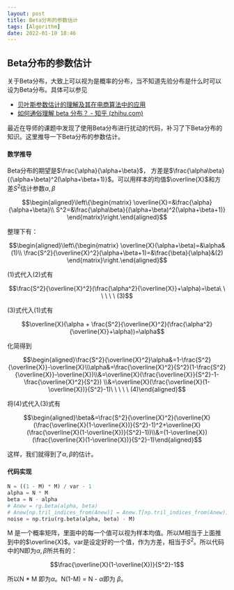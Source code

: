 ```yaml
---
layout: post
title: Beta分布的参数估计
tags: [Algorithm]
date: 2022-01-10 18:46
---
```


## Beta分布的参数估计

关于Beta分布，大致上可以视为是概率的分布，当不知道先验分布是什么时可以设为Beta分布。具体可以参见

- [贝叶斯参数估计的理解及其在电商算法中的应用](https://blog.csdn.net/jinping_shi/article/details/53444100)
- [如何通俗理解 beta 分布？ - 知乎 (zhihu.com)](https://www.zhihu.com/question/30269898/answer/445460286)

最近在导师的课题中发现了使用Beta分布进行扰动的代码，补习了下Beta分布的知识。这里推导一下Beta分布的参数估计。

#### 数学推导

Beta分布的期望是$\frac{\alpha}{\alpha+\beta}$， 方差是$\frac{\alpha\beta}{(\alpha+\beta)^2(\alpha+\beta+1)}$。可以用样本的均值$\overline{X}$和方差$S^2$估计参数$\alpha, \beta$

$$\begin{aligned}\left\{\begin{matrix}
 \overline{X}=&\frac{\alpha}{\alpha+\beta}\\ 
 S^2=&\frac{\alpha\beta}{(\alpha+\beta)^2(\alpha+\beta+1)}
\end{matrix}\right.\end{aligned}$$

整理下有：

$$\begin{aligned}\left\{\begin{matrix}
 \overline{X}(\alpha+\beta)=&\alpha&(1)\\ 
 \frac{S^2}{\overline{X}^2}(\alpha+\beta+1)=&\frac{\beta}{\alpha}&(2)
\end{matrix}\right.\end{aligned}$$

(1)式代入(2)式有

$$\frac{S^2}{\overline{X}^2}(\frac{\alpha^2}{\overline{X}}+\alpha)=\beta\ \ \ \ \ \ (3)$$

(3)式代入(1)式有

$$\overline{X}(\alpha + \frac{S^2}{\overline{X}^2}(\frac{\alpha^2}{\overline{X}}+\alpha))=\alpha$$

化简得到

$$\begin{aligned}\frac{S^2}{\overline{X}^2}\alpha&=1-\frac{S^2}{\overline{X}}-\overline{X}\\\alpha&=\frac{\overline{X}^2}{S^2}(1-\frac{S^2}{\overline{X}}-\overline{X})\\&=\overline{X}(\frac{\overline{X}}{S^2}-1-\frac{\overline{X}^2}{S^2}) \\&=\overline{X}(\frac{\overline{X}(1-\overline{X})}{S^2}-1)\ \ \ \ \ (4)\end{aligned}$$

将(4)式代入(3)式有

$$\begin{aligned}\beta&=\frac{S^2}{\overline{X}^2}(\overline{X}(\frac{\overline{X}(1-\overline{X})}{S^2}-1)^2+\overline{X}(\frac{\overline{X}(1-\overline{X})}{S^2}-1))\\&=(1-\overline{X})(\frac{\overline{X}(1-\overline{X})}{S^2}-1)\end{aligned}$$

这样，我们就得到了$\alpha, \beta$的估计。

#### 代码实现

```python
N = ((1 - M) * M) / var - 1
alpha = N * M
beta = N - alpha
# Anew = rg.beta(alpha, beta)
# Anew[np.tril_indices_from(Anew)] = Anew.T[np.tril_indices_from(Anew)]
noise = np.triu(rg.beta(alpha, beta) - M)
```
M 是一个概率矩阵，里面中的每一个值可以视为样本均值。所以M相当于上面推到中的$\overline{X}$。var是设定好的一个值，作为方差，相当于$S^2$。所以代码中的N即为$\alpha, \beta$所共有的：

$$\frac{\overline{X}(1-\overline{X})}{S^2}-1$$

所以N * M 即为$\alpha$。N(1-M) = N - $\alpha$即为 $\beta$。